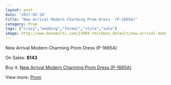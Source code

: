 ```yaml
---
layout: post
date: '2017-02-20'
title: "New Arrival Modern Charming Prom Dress  (P-1665A)"
category: Prom
tags: ["crazy","wedding","formal","style","sale"]
image: http://www.benemulti.com/23969-thickbox_default/new-arrival-modern-charming-prom-dress-p-1665a.jpg
---
```

New Arrival Modern Charming Prom Dress  (P-1665A)

On Sales: **$143**
<a href="https://www.benemulti.com/en/prom/9359-new-arrival-modern-charming-prom-dress-p-1665a.html"><amp-img layout="responsive" width="600" height="600" src="//www.benemulti.com/23969-thickbox_default/new-arrival-modern-charming-prom-dress-p-1665a.jpg" alt="New Arrival Modern Charming Prom Dress  (P-1665A) 0" /></a>
<a href="https://www.benemulti.com/en/prom/9359-new-arrival-modern-charming-prom-dress-p-1665a.html"><amp-img layout="responsive" width="600" height="600" src="//www.benemulti.com/23970-thickbox_default/new-arrival-modern-charming-prom-dress-p-1665a.jpg" alt="New Arrival Modern Charming Prom Dress  (P-1665A) 1" /></a>

Buy it: [New Arrival Modern Charming Prom Dress  (P-1665A)](https://www.benemulti.com/en/prom/9359-new-arrival-modern-charming-prom-dress-p-1665a.html "New Arrival Modern Charming Prom Dress  (P-1665A)")

View more: [Prom](https://www.benemulti.com/en/78-prom "Prom")